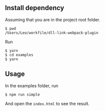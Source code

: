 ## Install dependency

Assuming that you are in the project root folder.

```
$ pwd
/Users/Leo/workfile/dll-link-webpack-plugin
```

Run

```
$ yarn
$ cd examples
$ yarn
```

## Usage

In the examples folder, run

```
$ npm run simple
```

And open the `index.html` to see the result.